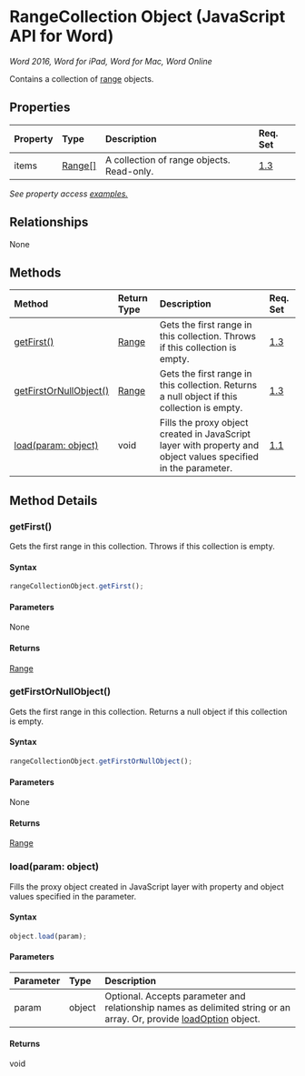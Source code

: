 # RangeCollection Object (JavaScript API for Word)

_Word 2016, Word for iPad, Word for Mac, Word Online_

Contains a collection of [range](range.md) objects.

## Properties

| Property	   | Type	|Description| Req. Set|
|:---------------|:--------|:----------|:----|
|items|[Range[]](range.md)|A collection of range objects. Read-only.|[1.3](../requirement-sets/word-api-requirement-sets.md)|

_See property access [examples.](#property-access-examples)_

## Relationships
None


## Methods

| Method		   | Return Type	|Description| Req. Set|
|:---------------|:--------|:----------|:----|
|[getFirst()](#getfirst)|[Range](range.md)|Gets the first range in this collection. Throws if this collection is empty.|[1.3](../requirement-sets/word-api-requirement-sets.md)|
|[getFirstOrNullObject()](#getfirstornullobject)|[Range](range.md)|Gets the first range in this collection. Returns a null object if this collection is empty.|[1.3](../requirement-sets/word-api-requirement-sets.md)|
|[load(param: object)](#loadparam-object)|void|Fills the proxy object created in JavaScript layer with property and object values specified in the parameter.|[1.1](../requirement-sets/word-api-requirement-sets.md)|

## Method Details


### getFirst()
Gets the first range in this collection. Throws if this collection is empty.

#### Syntax
```js
rangeCollectionObject.getFirst();
```

#### Parameters
None

#### Returns
[Range](range.md)

### getFirstOrNullObject()
Gets the first range in this collection. Returns a null object if this collection is empty.

#### Syntax
```js
rangeCollectionObject.getFirstOrNullObject();
```

#### Parameters
None

#### Returns
[Range](range.md)

### load(param: object)
Fills the proxy object created in JavaScript layer with property and object values specified in the parameter.

#### Syntax
```js
object.load(param);
```

#### Parameters
| Parameter	   | Type	|Description|
|:---------------|:--------|:----------|
|param|object|Optional. Accepts parameter and relationship names as delimited string or an array. Or, provide [loadOption](loadoption.md) object.|

#### Returns
void
